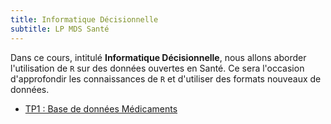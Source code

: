 ```yaml
---
title: Informatique Décisionnelle
subtitle: LP MDS Santé
---
```


Dans ce cours, intitulé **Informatique Décisionnelle**, nous allons aborder l'utilisation de `R` sur des données ouvertes en Santé. Ce sera l'occasion d'approfondir les connaissances de `R` et d'utiliser des formats nouveaux de données.

- [TP1 : Base de données Médicaments](info-dec-sante-tp1.html)